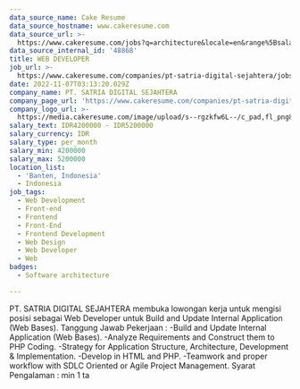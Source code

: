 ```yaml
---
data_source_name: Cake Resume
data_source_hostname: www.cakeresume.com
data_source_url: >-
  https://www.cakeresume.com/jobs?q=architecture&locale=en&range%5Bsalary_range%5D%5Bmin%5D=1000000&page=4
data_source_internal_id: '48868'
title: WEB DEVELOPER
job_url: >-
  https://www.cakeresume.com/companies/pt-satria-digital-sejahtera/jobs/web-developer-0c8a75
date: 2022-11-07T03:13:20.029Z
company_name: PT. SATRIA DIGITAL SEJAHTERA
company_page_url: 'https://www.cakeresume.com/companies/pt-satria-digital-sejahtera'
company_logo_url: >-
  https://media.cakeresume.com/image/upload/s--rgzkfw6L--/c_pad,fl_png8,h_200,w_200/v1664337131/pdgygbpekgrpjmirjmwy.png
salary_text: IDR4200000 - IDR5200000
salary_currency: IDR
salary_type: per_month
salary_min: 4200000
salary_max: 5200000
location_list:
  - 'Banten, Indonesia'
  - Indonesia
job_tags:
  - Web Development
  - Front-end
  - Frontend
  - Front-End
  - Frontend Development
  - Web Design
  - Web Developer
  - Web
badges:
  - Software architecture

---
```


PT. SATRIA DIGITAL SEJAHTERA membuka lowongan kerja untuk mengisi posisi sebagai Web Developer untuk Build and Update Internal Application (Web Bases). Tanggung Jawab Pekerjaan : -Build and Update Internal Application (Web Bases). -Analyze Requirements and Construct them to PHP Coding. -Strategy for Application Structure, Architecture, Development & Implementation. -Develop in HTML and PHP. -Teamwork and proper workflow with SDLC Oriented or Agile Project Management. Syarat Pengalaman : min 1 ta